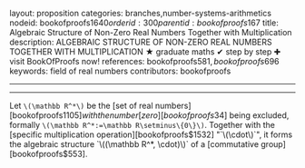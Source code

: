 layout: proposition
categories: branches,number-systems-arithmetics
nodeid: bookofproofs$1640
orderid: 300
parentid: bookofproofs$167
title: Algebraic Structure of Non-Zero Real Numbers Together with Multiplication
description: ALGEBRAIC STRUCTURE OF NON-ZERO REAL NUMBERS TOGETHER WITH MULTIPLICATION ★ graduate maths ✔ step by step ✚ visit BookOfProofs now!
references: bookofproofs$581,bookofproofs$696
keywords: field of real numbers
contributors: bookofproofs

---


---

Let `\(\mathbb R^*\)` be the [set of real numbers][bookofproofs$1105] with the number [zero][bookofproofs$34] being excluded, formally `\(\mathbb R^*:=\mathbb R\setminus\{0\}\)`. 
Together with the [specific multiplication operation][bookofproofs$1532] "`\(\cdot\)`", it forms the algebraic structure `\((\mathbb R^*, \cdot)\)` of a [commutative group][bookofproofs$553].